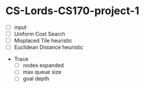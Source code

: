 # CS-Lords-CS170-project-1

- [ ] input
- [ ] Uniform Cost Search
- [ ] Misplaced Tile heuristic
- [ ] Euclidean Distance heuristic
- Trace
    - [ ] nodes expanded
    - [ ] max queue size
    - [ ] goal depth
